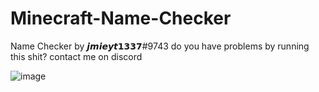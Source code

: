 # Minecraft-Name-Checker

Name Checker by 𝙟𝙢𝙞𝙚𝙮𝙩𝟭𝟯𝟯𝟳#9743
do you have problems by running this shit? contact me on discord

![image](https://user-images.githubusercontent.com/77451272/179996062-f2ba4155-67d1-4feb-9241-6851718834e6.png)
